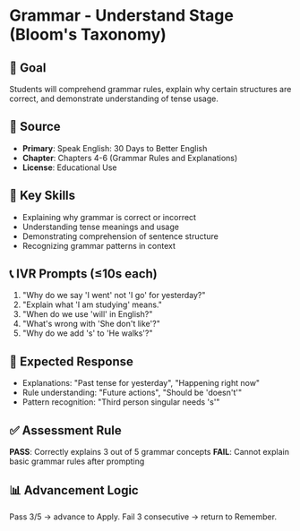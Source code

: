 # Grammar - Understand Stage (Bloom's Taxonomy)

## 🎯 Goal
Students will comprehend grammar rules, explain why certain structures are correct, and demonstrate understanding of tense usage.

## 📖 Source
- **Primary**: Speak English: 30 Days to Better English
- **Chapter**: Chapters 4-6 (Grammar Rules and Explanations)
- **License**: Educational Use

## 🧩 Key Skills
- Explaining why grammar is correct or incorrect
- Understanding tense meanings and usage
- Demonstrating comprehension of sentence structure
- Recognizing grammar patterns in context

## 📞 IVR Prompts (≤10s each)
1. "Why do we say 'I went' not 'I go' for yesterday?"
2. "Explain what 'I am studying' means."
3. "When do we use 'will' in English?"
4. "What's wrong with 'She don't like'?"
5. "Why do we add 's' to 'He walks'?"

## 🎤 Expected Response
- Explanations: "Past tense for yesterday", "Happening right now"
- Rule understanding: "Future actions", "Should be 'doesn't'"
- Pattern recognition: "Third person singular needs 's'"

## ✅ Assessment Rule
**PASS**: Correctly explains 3 out of 5 grammar concepts
**FAIL**: Cannot explain basic grammar rules after prompting

## 📊 Advancement Logic
Pass 3/5 → advance to Apply. Fail 3 consecutive → return to Remember.
